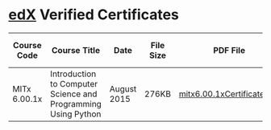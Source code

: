 # [edX](http://www.edx.org) Verified Certificates

Course Code | Course Title | Date | File Size | PDF File | Valid Certificate ID
----------- | ------------ | ---- | --------- | -------- | --------------------
MITx 6.00.1x | Introduction to Computer Science and Programming Using Python | August 2015 | 276KB | [mitx6.00.1xCertificate.pdf](./assets/mitx6.00.1xCertificate.pdf) | [MITx 6.00.1x](https://verify.edx.org/cert/5b17beb140d747268addaf8f42dd318e)

